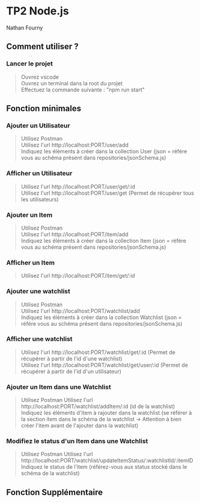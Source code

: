 # TP2 Node.js

Nathan Fourny  

## Comment utiliser ?

### Lancer le projet

> Ouvrez vscode  
> Ouvrez un terminal dans la root du projet  
> Effectuez la commande suivante : "npm run start"  

## Fonction minimales

### Ajouter un Utilisateur

> Utilisez Postman  
> Utilisez l'url http://localhost:PORT/user/add  
> Indiquez les éléments à créer dans la collection User (json = référe vous au schéma présent dans repositories/jsonSchema.js)  

### Afficher un Utilisateur

> Utilisez l'url http://localhost:PORT/user/get/:id  
> Utilisez l'url http://localhost:PORT/user/get (Permet de récupérer tous les utilisateurs)  

### Ajouter un Item

> Utilisez Postman  
> Utilisez l'url http://localhost:PORT/item/add  
> Indiquez les éléments à créer dans la collection Item (json = référe vous au schéma présent dans repositories/jsonSchema.js)  

### Afficher un Item

> Utilisez l'url http://localhost:PORT/item/get/:id  

### Ajouter une watchlist

> Utilisez Postman   
> Utilisez l'url http://localhost:PORT/watchlist/add  
> Indiquez les éléments à créer dans la collection Watchlist (json = référe vous au schéma présent dans repositories/jsonSchema.js)  

### Afficher une watchlist

> Utilisez l'url http://localhost:PORT/watchlist/get/:id (Permet de récupérer à partir de l'id d'une watchlist)  
> Utilisez l'url http://localhost:PORT/watchlist/get/user/:id (Permet de récupérer à partir de l'id d'un utilisateur)  


### Ajouter un Item dans une Watchlist

> Utilisez Postman
> Utilisez l'url http://localhost:PORT/watchlist/addItem/:id (id de la watchlist)
> Indiquez les éléments d'item à rajouter dans la watchlist (se référer à la section item dans le schéma de la watchlist -> Attention à bien créer l'item avant de l'ajouter dans la watchlist)

### Modifiez le status d'un Item dans une Watchlist

> Utilisez Postman
> Utilisez l'url http://localhost:PORT/watchlist/updateItemStatus/:watchlistId/:itemID
> Indiquez le status de l'item (référez-vous aux status stocké dans le schéma de la watchlist)


## Fonction Supplémentaire

